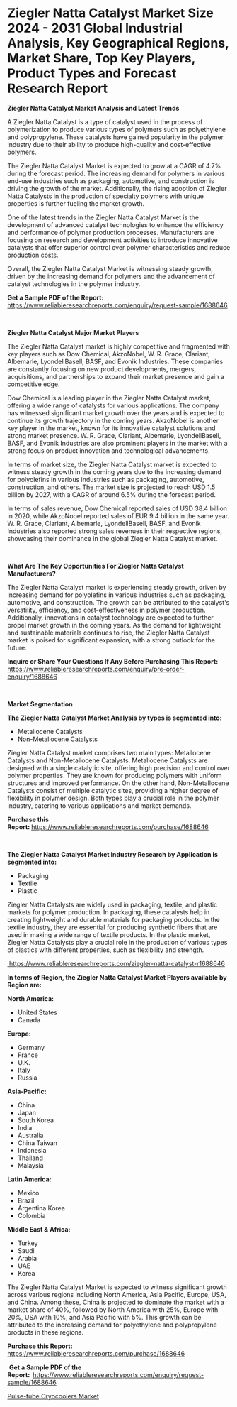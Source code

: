 <p><h1>Ziegler Natta Catalyst Market Size 2024 - 2031 Global Industrial Analysis, Key Geographical Regions, Market Share, Top Key Players, Product Types and Forecast Research Report</h1></p><p><strong>Ziegler Natta Catalyst Market Analysis and Latest Trends</strong></p>
<p><p>A Ziegler Natta Catalyst is a type of catalyst used in the process of polymerization to produce various types of polymers such as polyethylene and polypropylene. These catalysts have gained popularity in the polymer industry due to their ability to produce high-quality and cost-effective polymers.</p><p>The Ziegler Natta Catalyst Market is expected to grow at a CAGR of 4.7% during the forecast period. The increasing demand for polymers in various end-use industries such as packaging, automotive, and construction is driving the growth of the market. Additionally, the rising adoption of Ziegler Natta Catalysts in the production of specialty polymers with unique properties is further fueling the market growth.</p><p>One of the latest trends in the Ziegler Natta Catalyst Market is the development of advanced catalyst technologies to enhance the efficiency and performance of polymer production processes. Manufacturers are focusing on research and development activities to introduce innovative catalysts that offer superior control over polymer characteristics and reduce production costs.</p><p>Overall, the Ziegler Natta Catalyst Market is witnessing steady growth, driven by the increasing demand for polymers and the advancement of catalyst technologies in the polymer industry.</p></p>
<p><strong>Get a Sample PDF of the Report:&nbsp;</strong> <a href="https://www.reliableresearchreports.com/enquiry/request-sample/1688646">https://www.reliableresearchreports.com/enquiry/request-sample/1688646</a></p>
<p>&nbsp;</p>
<p><strong>Ziegler Natta Catalyst Major Market Players</strong></p>
<p><p>The Ziegler Natta Catalyst market is highly competitive and fragmented with key players such as Dow Chemical, AkzoNobel, W. R. Grace, Clariant, Albemarle, LyondellBasell, BASF, and Evonik Industries. These companies are constantly focusing on new product developments, mergers, acquisitions, and partnerships to expand their market presence and gain a competitive edge.</p><p>Dow Chemical is a leading player in the Ziegler Natta Catalyst market, offering a wide range of catalysts for various applications. The company has witnessed significant market growth over the years and is expected to continue its growth trajectory in the coming years. AkzoNobel is another key player in the market, known for its innovative catalyst solutions and strong market presence. W. R. Grace, Clariant, Albemarle, LyondellBasell, BASF, and Evonik Industries are also prominent players in the market with a strong focus on product innovation and technological advancements.</p><p>In terms of market size, the Ziegler Natta Catalyst market is expected to witness steady growth in the coming years due to the increasing demand for polyolefins in various industries such as packaging, automotive, construction, and others. The market size is projected to reach USD 1.5 billion by 2027, with a CAGR of around 6.5% during the forecast period.</p><p>In terms of sales revenue, Dow Chemical reported sales of USD 38.4 billion in 2020, while AkzoNobel reported sales of EUR 9.4 billion in the same year. W. R. Grace, Clariant, Albemarle, LyondellBasell, BASF, and Evonik Industries also reported strong sales revenues in their respective regions, showcasing their dominance in the global Ziegler Natta Catalyst market.</p></p>
<p>&nbsp;</p>
<p><strong>What Are The Key Opportunities For Ziegler Natta Catalyst Manufacturers?</strong></p>
<p><p>The Ziegler Natta Catalyst market is experiencing steady growth, driven by increasing demand for polyolefins in various industries such as packaging, automotive, and construction. The growth can be attributed to the catalyst's versatility, efficiency, and cost-effectiveness in polymer production. Additionally, innovations in catalyst technology are expected to further propel market growth in the coming years. As the demand for lightweight and sustainable materials continues to rise, the Ziegler Natta Catalyst market is poised for significant expansion, with a strong outlook for the future.</p></p>
<p><strong>Inquire or Share Your Questions If Any Before Purchasing This Report:</strong> <a href="https://www.reliableresearchreports.com/enquiry/pre-order-enquiry/1688646">https://www.reliableresearchreports.com/enquiry/pre-order-enquiry/1688646</a></p>
<p>&nbsp;</p>
<p><strong>Market Segmentation</strong></p>
<p><strong>The Ziegler Natta Catalyst Market Analysis by types is segmented into:</strong></p>
<p><ul><li>Metallocene Catalysts</li><li>Non-Metallocene Catalysts</li></ul></p>
<p><p>Ziegler Natta Catalyst market comprises two main types: Metallocene Catalysts and Non-Metallocene Catalysts. Metallocene Catalysts are designed with a single catalytic site, offering high precision and control over polymer properties. They are known for producing polymers with uniform structures and improved performance. On the other hand, Non-Metallocene Catalysts consist of multiple catalytic sites, providing a higher degree of flexibility in polymer design. Both types play a crucial role in the polymer industry, catering to various applications and market demands.</p></p>
<p><strong>Purchase this Report:&nbsp;</strong><a href="https://www.reliableresearchreports.com/purchase/1688646">https://www.reliableresearchreports.com/purchase/1688646</a></p>
<p>&nbsp;</p>
<p><strong>The Ziegler Natta Catalyst Market Industry Research by Application is segmented into:</strong></p>
<p><ul><li>Packaging</li><li>Textile</li><li>Plastic</li></ul></p>
<p><p>Ziegler Natta Catalysts are widely used in packaging, textile, and plastic markets for polymer production. In packaging, these catalysts help in creating lightweight and durable materials for packaging products. In the textile industry, they are essential for producing synthetic fibers that are used in making a wide range of textile products. In the plastic market, Ziegler Natta Catalysts play a crucial role in the production of various types of plastics with different properties, such as flexibility and strength.</p></p>
<p><a href="https://www.reliableresearchreports.com/ziegler-natta-catalyst-r1688646">&nbsp;https://www.reliableresearchreports.com/ziegler-natta-catalyst-r1688646</a></p>
<p><strong>In terms of Region, the Ziegler Natta Catalyst Market Players available by Region are:</strong></p>
<p>
    <p> <strong> North America: </strong>
        <ul>
            <li>United States</li>
            <li>Canada</li>
        </ul>
        </p> 
    <p> <strong> Europe: </strong>
        <ul>
            <li>Germany</li>
            <li>France</li>
            <li>U.K.</li>
            <li>Italy</li>
            <li>Russia</li>
        </ul>
        </p> 
    <p> <strong> Asia-Pacific: </strong>
        <ul>
            <li>China</li>
            <li>Japan</li>
            <li>South Korea</li>
            <li>India</li>
            <li>Australia</li>
            <li>China Taiwan</li>
            <li>Indonesia</li>
            <li>Thailand</li>
            <li>Malaysia</li>
        </ul>
        </p> 
    <p> <strong> Latin America: </strong>
        <ul>
            <li>Mexico</li>
            <li>Brazil</li>
            <li>Argentina Korea</li>
            <li>Colombia</li>
        </ul>
        </p> 
    <p> <strong> Middle East & Africa: </strong>
        <ul>
            <li>Turkey</li>
            <li>Saudi</li>
            <li>Arabia</li>
            <li>UAE</li>
            <li>Korea</li>
        </ul>
    </p>
    </p>
<p><p>The Ziegler Natta Catalyst Market is expected to witness significant growth across various regions including North America, Asia Pacific, Europe, USA, and China. Among these, China is projected to dominate the market with a market share of 40%, followed by North America with 25%, Europe with 20%, USA with 10%, and Asia Pacific with 5%. This growth can be attributed to the increasing demand for polyethylene and polypropylene products in these regions.</p></p>
<p><strong>Purchase this Report: </strong><a href="https://www.reliableresearchreports.com/purchase/1688646">https://www.reliableresearchreports.com/purchase/1688646</a></p>
<p>&nbsp;<strong>Get a Sample PDF of the Report:&nbsp;&nbsp;</strong><a href="https://www.reliableresearchreports.com/enquiry/request-sample/1688646">https://www.reliableresearchreports.com/enquiry/request-sample/1688646</a></p>
<p><strong></strong></p>
<p><p><a href="https://www.linkedin.com/pulse/pulse-tube-cryocoolers-market-analysis-its-cagr-segmentation-amfhf">Pulse-tube Cryocoolers Market</a></p></p>